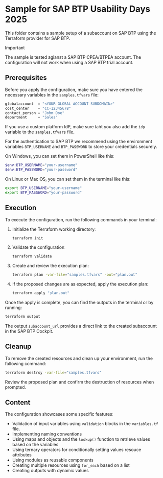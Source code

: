 # Sample for SAP BTP Usability Days 2025

This folder contains a sample setup of a subaccount on SAP BTP using the Terraform provider for SAP BTP.

> [!IMPORTANT]
> The sample is tested agianst a SAP BTP CPEA/BTPEA account. The configuration will not work when using a SAP BTP trial account.

## Prerequisites

Before you apply the configuration, make sure you have entered the necessary variables in the `samples.tfvars` file:

```terraform
globalaccount  = "<YOUR GLOBAL ACCOUNT SUBDOMAIN>"
cost_center    = "CC-12345678"
contact_person = "John Doe"
department     = "Sales"
```

If you use a custom platform IdP, make sure taht you also add the `idp` variable to the `samples.tfvars` file.

For the authentication to SAP BTP we recommend using the environment variables `BTP_USERNAME` and `BTP_PASSWORD` to store your credentials securely.

On Windows, you can set them in PowerShell like this:

```powershell
$env:BTP_USERNAME="your-username"
$env:BTP_PASSWORD="your-password"
```

On Linux or Mac OS, you can set them in the terminal like this:

```bash
export BTP_USERNAME="your-username"
export BTP_PASSWORD="your-password"
```

## Execution

To execute the configuration, run the following commands in your terminal:

1. Initialize the Terraform working directory:
   ```bash
   terraform init
   ```
2. Validate the configuration:
   ```bash
   terraform validate
   ```

3. Create and review the execution plan:
   ```bash
   terraform plan -var-file="samples.tfvars" -out="plan.out"
   ```

4. If the proposed changes are as expected, apply the execution plan:

   ```bash
   terraform apply "plan.out"
   ```

Once the apply is complete, you can find the outputs in the terminal or by running:

```bash
terraform output
```

The output `subaccount_url` provides a direct link to the created subaccount in the SAP BTP Cockpit.


## Cleanup

To remove the created resources and clean up your environment, run the following command:

```bash
terraform destroy -var-file="samples.tfvars"
```

Review the proposed plan and confirm the destruction of resources when prompted.


## Content

The configuration showcases some specific features:

- Validation of input variables using `validation` blocks in the `variables.tf` file.
- Implementing naming conventions
- Using maps and objects and the `lookup()` function to retrieve values based on the variables
- Using ternary operators for conditionally setting values resouce attributes
- Using modules as reusable components
- Creating multiple resources using `for_each` based on a list
- Creating outputs with dynamic values
